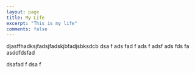 ```yaml
---
layout: page
title: My Life
excerpt: "This is my life"
comments: false
---
```


djasffhadksjfadsjfadskjbfadjsbksdcb
dsa
f
ads
fad
f
ads
f
adsf
ads
fds
fa
asddfdsfad



dsafad
f
dsa
f
